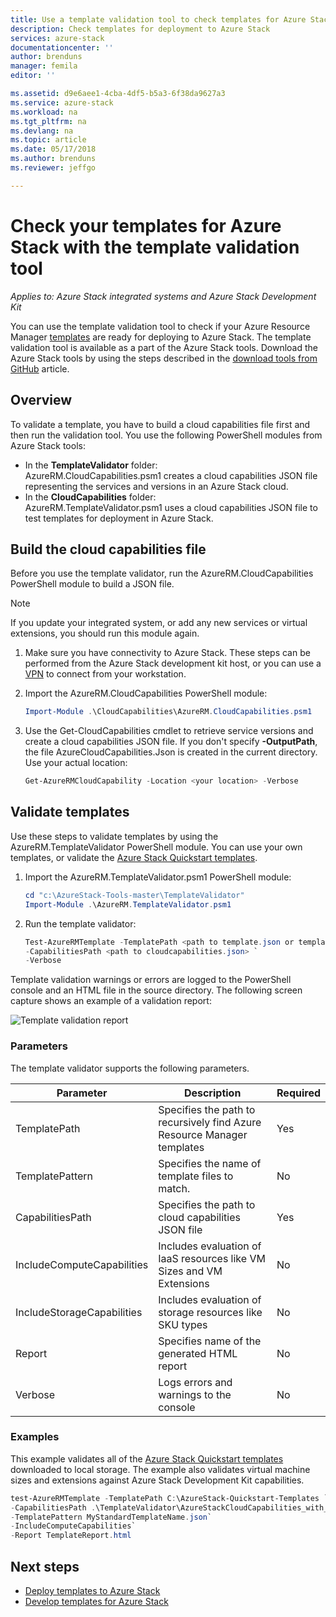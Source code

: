 ```yaml
---
title: Use a template validation tool to check templates for Azure Stack | Microsoft Docs
description: Check templates for deployment to Azure Stack
services: azure-stack
documentationcenter: ''
author: brenduns
manager: femila
editor: ''

ms.assetid: d9e6aee1-4cba-4df5-b5a3-6f38da9627a3
ms.service: azure-stack
ms.workload: na
ms.tgt_pltfrm: na
ms.devlang: na
ms.topic: article
ms.date: 05/17/2018
ms.author: brenduns
ms.reviewer: jeffgo

---
```


# Check your templates for Azure Stack with the template validation tool

*Applies to: Azure Stack integrated systems and Azure Stack Development Kit*

You can use the template validation tool to check if your Azure Resource Manager [templates](azure-stack-arm-templates.md) are ready for deploying to Azure Stack. The template validation tool is available as a part of the Azure Stack tools. Download the Azure Stack tools by using the steps described in the [download tools from GitHub](azure-stack-powershell-download.md) article.

## Overview

To validate a template, you have to build a cloud capabilities file first and then run the validation tool. You use the following PowerShell modules from Azure Stack tools:

- In the **TemplateValidator** folder:<br>         AzureRM.CloudCapabilities.psm1 creates a cloud capabilities JSON file representing the services and versions in an Azure Stack cloud.
- In the **CloudCapabilities** folder:<br>
AzureRM.TemplateValidator.psm1 uses a cloud capabilities JSON file to test templates for deployment in Azure Stack.

## Build the cloud capabilities file

Before you use the template validator, run the AzureRM.CloudCapabilities PowerShell module to build a JSON file.

>[!NOTE]
>If you update your integrated system, or add any new services or virtual extensions, you should run this module again.

1. Make sure you have connectivity to Azure Stack. These steps can be performed from the Azure Stack development kit host, or you can use a [VPN](azure-stack-connect-azure-stack.md#connect-to-azure-stack-with-vpn) to connect from your workstation.
2. Import the AzureRM.CloudCapabilities PowerShell module:

    ```PowerShell
    Import-Module .\CloudCapabilities\AzureRM.CloudCapabilities.psm1
    ```

3. Use the Get-CloudCapabilities cmdlet to retrieve service versions and create a cloud capabilities JSON file. If you don't specify **-OutputPath**, the file AzureCloudCapabilities.Json is created in the current directory. Use your actual location:

    ```PowerShell
    Get-AzureRMCloudCapability -Location <your location> -Verbose
    ```

## Validate templates

Use these steps to validate templates by using the AzureRM.TemplateValidator PowerShell module. You can use your own templates, or validate the [Azure Stack Quickstart templates](https://github.com/Azure/AzureStack-QuickStart-Templates).

1. Import the AzureRM.TemplateValidator.psm1 PowerShell module:

    ```PowerShell
    cd "c:\AzureStack-Tools-master\TemplateValidator"
    Import-Module .\AzureRM.TemplateValidator.psm1
    ```

2. Run the template validator:

    ```PowerShell
    Test-AzureRMTemplate -TemplatePath <path to template.json or template folder> `
    -CapabilitiesPath <path to cloudcapabilities.json> `
    -Verbose
    ```

Template validation warnings or errors are logged to the PowerShell console and an HTML file in the source directory. The following screen capture shows an example of a validation report:

![Template validation report](./media/azure-stack-validate-templates/image1.png)

### Parameters

The template validator supports the following parameters.

| Parameter | Description | Required |
| ----- | -----| ----- |
| TemplatePath | Specifies the path to recursively find Azure Resource Manager templates | Yes | 
| TemplatePattern | Specifies the name of template files to match. | No |
| CapabilitiesPath | Specifies the path to cloud capabilities JSON file | Yes | 
| IncludeComputeCapabilities | Includes evaluation of IaaS resources like VM Sizes and VM Extensions | No |
| IncludeStorageCapabilities | Includes evaluation of storage resources like SKU types | No |
| Report | Specifies name of the generated HTML report | No |
| Verbose | Logs errors and warnings to the console | No|

### Examples

This example validates all of the [Azure Stack Quickstart templates](https://github.com/Azure/AzureStack-QuickStart-Templates) downloaded to local storage. The example also validates virtual machine sizes and extensions against Azure Stack Development Kit capabilities.

```PowerShell
test-AzureRMTemplate -TemplatePath C:\AzureStack-Quickstart-Templates `
-CapabilitiesPath .\TemplateValidator\AzureStackCloudCapabilities_with_AddOns_20170627.json.json `
-TemplatePattern MyStandardTemplateName.json`
-IncludeComputeCapabilities`
-Report TemplateReport.html
```

## Next steps

- [Deploy templates to Azure Stack](azure-stack-arm-templates.md)
- [Develop templates for Azure Stack](azure-stack-develop-templates.md)

